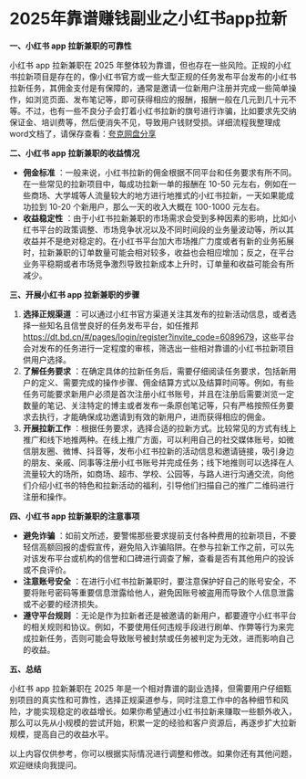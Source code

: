 # 2025年靠谱赚钱副业之小红书app拉新

**一、小红书 app 拉新兼职的可靠性**

小红书 app 拉新兼职在 2025 年整体较为靠谱，但也存在一些风险。正规的小红书拉新项目是存在的，像小红书官方或一些大型正规的任务发布平台发布的小红书拉新任务，其佣金支付是有保障的，通常是邀请一位新用户注册并完成一些简单操作，如浏览页面、发布笔记等，即可获得相应的报酬，报酬一般在几元到几十元不等。不过，也有一些不良分子会打着小红书拉新的旗号进行诈骗，比如要求先交纳保证金、培训费等，然后便消失不见，导致用户钱财受损。详细流程我整理成word文档了，请保存查看：[夸克网盘分享](https://pan.quark.cn/s/d9e573b73a46)

**二、小红书 app 拉新兼职的收益情况**

- **佣金标准** ：一般来说，小红书拉新的佣金根据不同平台和任务要求有所不同。在一些常见的拉新项目中，每成功拉新一单的报酬在 10-50 元左右，例如在一些商场、大学城等人流量较大的地方进行地推式的小红书拉新，一天如果能成功拉到 10-20 个新用户，那么一天的收入大概在 100-1000 元左右。
- **收益稳定性** ：由于小红书拉新兼职的市场需求会受到多种因素的影响，比如小红书平台的政策调整、市场竞争状况以及不同时间段的业务量波动等，所以其收益并不是绝对稳定的。在小红书平台加大市场推广力度或者有新的业务拓展时，拉新兼职的订单数量可能会相对较多，收益也会相应增加；反之，在平台业务平稳期或者市场竞争激烈导致拉新成本上升时，订单量和收益可能会有所减少。

**三、开展小红书 app 拉新兼职的步骤**

1. **选择正规渠道** ：可以通过小红书官方渠道关注其发布的拉新活动信息，或者选择一些知名且信誉良好的任务发布平台，如任推邦<https://dt.bd.cn/#/pages/login/register?invite_code=6089679>，这些平台会对发布的任务进行一定程度的审核，筛选出一些相对靠谱的小红书拉新项目供用户选择。
2. **了解任务要求** ：在确定具体的拉新任务后，需要仔细阅读任务要求，包括新用户的定义、需要完成的操作步骤、佣金结算方式以及结算时间等。例如，有些任务可能要求新用户必须是首次注册小红书账号，并且在注册后需要浏览一定数量的笔记、关注特定的博主或者发布一条原创笔记等，只有严格按照任务要求去执行，才能确保成功邀请到有效的新用户，进而获得相应的佣金。
3. **开展拉新工作** ：根据任务要求，选择合适的拉新方式。比较常见的方式有线上推广和线下地推两种。在线上推广方面，可以利用自己的社交媒体账号，如微信朋友圈、微博、抖音等，发布小红书拉新的活动信息和邀请链接，吸引身边的朋友、亲戚、同事等注册小红书账号并完成任务；线下地推则可以选择在人流量较大的场所，如商场、超市、学校、公园等，与路人进行沟通交流，向他们介绍小红书的特色和拉新活动的福利，引导他们扫描自己的推广二维码进行注册和操作。

**四、小红书 app 拉新兼职的注意事项**

- **避免诈骗** ：如前文所述，要警惕那些要求提前支付各种费用的拉新项目，不要轻信高额回报的虚假宣传，避免陷入诈骗陷阱。在参与拉新工作之前，可以先对该发布平台或机构的信誉和口碑进行调查了解，查看是否有其他用户的投诉或不良评价。
- **注意账号安全** ：在进行小红书拉新兼职时，要注意保护好自己的账号安全，不要将账号密码等重要信息泄露给他人，避免因账号被盗用而导致个人信息泄露或不必要的经济损失。
- **遵守平台规则** ：无论是作为拉新者还是被邀请的新用户，都要遵守小红书平台的相关规则和协议。例如，不要使用任何违规手段进行刷单、作弊等行为来完成拉新任务，否则可能会导致账号被封禁或任务被判定为无效，进而影响自己的收益。

**五、总结**

小红书 app 拉新兼职在 2025 年是一个相对靠谱的副业选择，但需要用户仔细甄别项目的真实性和可靠性，选择正规渠道参与，同时注意工作中的各种细节和风险，才能实现稳定的收益增长。如果你希望通过小红书拉新来赚取一些额外收入，那么可以先从小规模的尝试开始，积累一定的经验和客户资源后，再逐步扩大拉新规模，提高自己的收益水平。

以上内容仅供参考，你可以根据实际情况进行调整和修改。如果你还有其他问题，欢迎继续向我提问。
